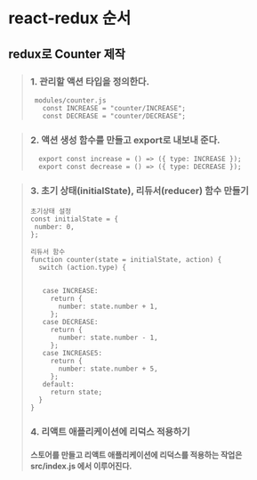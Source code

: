 # react-redux 순서

## redux로 Counter 제작

> ### 1. 관리할 액션 타입을 정의한다.
>
> ```
>  modules/counter.js
>    const INCREASE = "counter/INCREASE";
>    const DECREASE = "counter/DECREASE";
> ```

> ### 2. 액션 생성 함수를 만들고 export로 내보내 준다.
>
> ```
>   export const increase = () => ({ type: INCREASE });
>   export const decrease = () => ({ type: DECREASE });
> ```

> ### 3. 초기 상태(initialState), 리듀서(reducer) 함수 만들기
>
> ```
> 초기상태 설정
> const initialState = {
>  number: 0,
> };
> ```
>
> ```
> 리듀서 함수
> function counter(state = initialState, action) {
>   switch (action.type) {
>
>
>    case INCREASE:
>      return {
>        number: state.number + 1,
>      };
>    case DECREASE:
>      return {
>        number: state.number - 1,
>      };
>    case INCREASE5:
>      return {
>        number: state.number + 5,
>      };
>    default:
>      return state;
>   }
> }
> ```
>
> ### 4. 리액트 애플리케이션에 리덕스 적용하기
>
> #### 스토어를 만들고 리액트 애플리케이션에 리덕스를 적용하는 작업은 src/index.js 에서 이루어진다.
